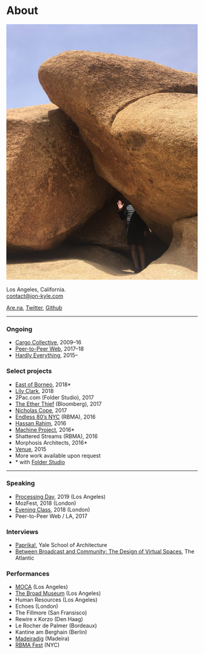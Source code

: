 # About

![](jon-kyle.jpg)

Los Angeles, California.  
[contact@jon-kyle.com](mailto:contact@jon-kyle.com)

[Are.na](https://are.na/jon-kyle-mohr), [Twitter](https://twitter.com/jondashkyle), [Github](https://github.com/jondashkyle)

---

### Ongoing

- [Cargo Collective](https://cargocollective.com), 2009–16
- [Peer-to-Peer Web](https://peer-to-peer-web.com), 2017–18
- [Hardly Everything](https://hardly-everything.com), 2015–

### Select projects

- [East of Borneo](https://eastofborneo.org), 2018*
- [Lily Clark](https://lily-clark.com), 2018
- 2Pac.com (Folder Studio), 2017
- [The Ether Thief](https://www.bloomberg.com/features/2017-the-ether-thief/) (Bloomberg), 2017
- [Nicholas Cope](http://nicholascope.com), 2017
- [Endless 80’s NYC](http://labels.redbullmusicacademy.com/) (RBMA), 2016
- [Hassan Rahim](https://hassanrahim.com), 2016
- [Machine Project](https://machineproject.org), 2016*
- Shattered Streams (RBMA), 2016
- Morphosis Architects, 2016*
- [Venue](https://v-e-n-u-e.com), 2015
- More work available upon request
- &ast; with [Folder Studio](https://folder.studio)

---

### Speaking

- [Processing Day](https://processingfoundation.org), 2019 (Los Angeles)
- MozFest, 2018 (London)
- [Evening Class](https://evening-class.org), 2018 (London)
- Peer-to-Peer Web / LA, 2017

### Interviews

- [Paprika!](https://yalepaprika.com/articles/skip-the-process-draw-the-pixels-a-conversation-with-jon-kyle-mohr), Yale School of Architecture
- [Between Broadcast and Community: The Design of Virtual Spaces](https://www.theatlantic.com/technology/archive/2013/09/between-broadcast-and-community-the-design-of-virtual-spaces/279763/?utm_source=feed), The Atlantic

### Performances

- [MOCA](https://www.moca.org) (Los Angeles)
- [The Broad Museum](https://www.thebroad.org) (Los Angeles)
- Human Resources (Los Angeles)
- Echoes (London)
- The Fillmore (San Fransisco)
- Rewire x Korzo (Den Haag)
- Le Rocher de Palmer (Bordeaux)
- Kantine am Berghain (Berlin)
- [Madeiradig](http://digitalinberlin.eu/) (Madeira)
- [RBMA Fest](http://www.redbullmusicacademy.com/about/projects/festival-new-york-2014) (NYC)